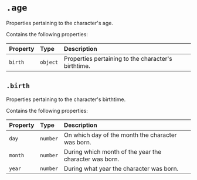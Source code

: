 # `.age`

Properties pertaining to the character's age.

Contains the following properties:

| Property      | Type     | Description                                            |
| :------------ | :------- | :----------------------------------------------------- |
| `birth`       | `object` | Properties pertaining to the character's birthtime.    |

## `.birth`

Properties pertaining to the character's birthtime.

Contains the following properties:

| Property | Type     | Description                                            |
| :------- | :------- | :----------------------------------------------------- |
| `day`    | `number` | On which day of the month the character was born.      |
| `month`  | `number` | During which month of the year the character was born. |
| `year`   | `number` | During what year the character was born.               |
